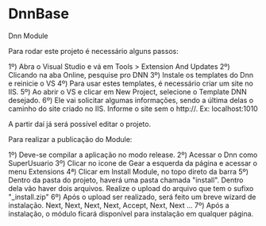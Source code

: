 # DnnBase
Dnn Module

Para rodar este projeto é necessário alguns passos:

1º) Abra o Visual Studio e vá em Tools > Extension And Updates
2º) Clicando na aba Online, pesquise pro DNN
3º) Instale os templates do Dnn e reinicie o VS
4º) Para usar estes templates, é necessário criar um site no IIS.
5º) Ao abrir o VS e clicar em New Project, selecione o Template DNN desejado.
6º) Ele vai solicitar algumas informações, sendo a última delas o caminho do site criado no IIS. Informe o site sem o http://. Ex: localhost:1010

A partir daí já será possível editar o projeto.

Para realizar a publicação do Module:

1º) Deve-se compilar a aplicação no modo release.
2º) Acessar o Dnn como SuperUsuario
3º) Clicar no icone de Gear a esquerda da página e acessar o menu Extensions
4ª) Clicar em Install Module, no topo direto da barra
5º) Dentro da pasta do projeto, haverá uma pasta chamada "install". Dentro dela vão haver dois arquivos. Realize o upload do arquivo que tem o sufixo "_install.zip"
6º) Após o upload ser realizado, será feito um breve wizard de instalação. Next, Next, Next, Next, Accept, Next, Next ...
7º) Após a instalação, o módulo ficará disponível para instalação em qualquer página.




